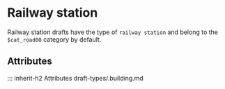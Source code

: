 # Railway station

Railway station drafts have the type of `railway station` and
belong to the `$cat_road00` category by default.

## Attributes
::: inherit-h2 Attributes draft-types/.building.md
